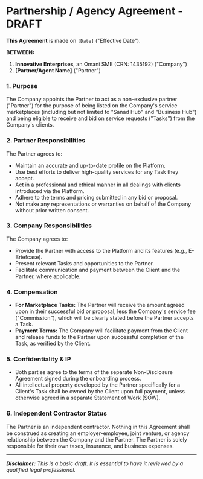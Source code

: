 
# Partnership / Agency Agreement - DRAFT

**This Agreement** is made on `[Date]` ("Effective Date").

**BETWEEN:**

1.  **Innovative Enterprises**, an Omani SME (CRN: 1435192) ("Company")
2.  **[Partner/Agent Name]** ("Partner")

### 1. Purpose
The Company appoints the Partner to act as a non-exclusive partner ("Partner") for the purpose of being listed on the Company's service marketplaces (including but not limited to "Sanad Hub" and "Business Hub") and being eligible to receive and bid on service requests ("Tasks") from the Company's clients.

### 2. Partner Responsibilities
The Partner agrees to:
- Maintain an accurate and up-to-date profile on the Platform.
- Use best efforts to deliver high-quality services for any Task they accept.
- Act in a professional and ethical manner in all dealings with clients introduced via the Platform.
- Adhere to the terms and pricing submitted in any bid or proposal.
- Not make any representations or warranties on behalf of the Company without prior written consent.

### 3. Company Responsibilities
The Company agrees to:
- Provide the Partner with access to the Platform and its features (e.g., E-Briefcase).
- Present relevant Tasks and opportunities to the Partner.
- Facilitate communication and payment between the Client and the Partner, where applicable.

### 4. Compensation
- **For Marketplace Tasks:** The Partner will receive the amount agreed upon in their successful bid or proposal, less the Company's service fee ("Commission"), which will be clearly stated before the Partner accepts a Task.
- **Payment Terms:** The Company will facilitate payment from the Client and release funds to the Partner upon successful completion of the Task, as verified by the Client.

### 5. Confidentiality & IP
- Both parties agree to the terms of the separate Non-Disclosure Agreement signed during the onboarding process.
- All intellectual property developed by the Partner specifically for a Client's Task shall be owned by the Client upon full payment, unless otherwise agreed in a separate Statement of Work (SOW).

### 6. Independent Contractor Status
The Partner is an independent contractor. Nothing in this Agreement shall be construed as creating an employer-employee, joint venture, or agency relationship between the Company and the Partner. The Partner is solely responsible for their own taxes, insurance, and business expenses.

---
***Disclaimer:** This is a basic draft. It is essential to have it reviewed by a qualified legal professional.*

    